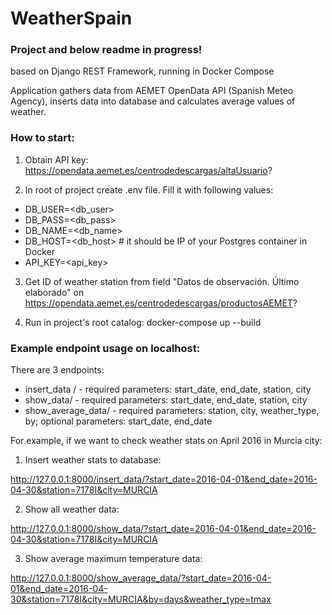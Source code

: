 # WeatherSpain

### Project and below readme in progress!

based on Django REST Framework, running in Docker Compose

Application gathers data from AEMET OpenData API (Spanish Meteo Agency), inserts data into database and calculates average values of weather.

### How to start:

1. Obtain API key: https://opendata.aemet.es/centrodedescargas/altaUsuario?

2. In root of project create .env file. Fill it with following values:

- DB_USER=<db_user>
- DB_PASS=<db_pass>
- DB_NAME=<db_name>
- DB_HOST=<db_host> # it should be IP of your Postgres container in Docker
- API_KEY=<api_key>

3. Get ID of weather station from field "Datos de observación. Último elaborado" on https://opendata.aemet.es/centrodedescargas/productosAEMET?

4. Run in project's root catalog: docker-compose up --build


### Example endpoint usage on localhost:

There are 3 endpoints:

- insert_data / - required parameters: start_date, end_date, station, city
- show_data/ - required parameters: start_date, end_date, station, city
- show_average_data/ - required parameters: station, city, weather_type, by; optional parameters: start_date, end_date

For example, if we want to check weather stats on April 2016 in Murcia city:

1. Insert weather stats to database:

http://127.0.0.1:8000/insert_data/?start_date=2016-04-01&end_date=2016-04-30&station=7178I&city=MURCIA

2. Show all weather data:

http://127.0.0.1:8000/show_data/?start_date=2016-04-01&end_date=2016-04-30&station=7178I&city=MURCIA

3. Show average maximum temperature data:

http://127.0.0.1:8000/show_average_data/?start_date=2016-04-01&end_date=2016-04-30&station=7178I&city=MURCIA&by=days&weather_type=tmax


